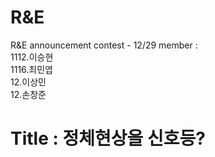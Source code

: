 # R&E
 R&E announcement contest - 12/29
 member : \
 1112.이승현\
 1116.최민엽\
 12.이상민\
 12.손창준
 
 # Title : 정체현상을 신호등?
 
